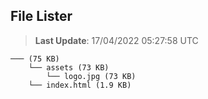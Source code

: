 ## File Lister
<!-- File Lister Display -->
> **Last Update**: 17/04/2022 05:27:58 UTC

```
─── (75 KB) 
    └── assets (73 KB) 
        └── logo.jpg (73 KB)
    └── index.html (1.9 KB)
```
<!-- File Lister Display -->
